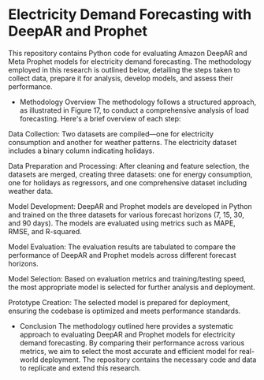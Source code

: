 # Electricity Demand Forecasting with DeepAR and Prophet
This repository contains Python code for evaluating Amazon DeepAR and Meta Prophet models for electricity demand forecasting. The methodology employed in this research is outlined below, detailing the steps taken to collect data, prepare it for analysis, develop models, and assess their performance.

- Methodology Overview
The methodology follows a structured approach, as illustrated in Figure 17, to conduct a comprehensive analysis of load forecasting. Here's a brief overview of each step:

Data Collection: Two datasets are compiled—one for electricity consumption and another for weather patterns. The electricity dataset includes a binary column indicating holidays.

Data Preparation and Processing: After cleaning and feature selection, the datasets are merged, creating three datasets: one for energy consumption, one for holidays as regressors, and one comprehensive dataset including weather data.

Model Development: DeepAR and Prophet models are developed in Python and trained on the three datasets for various forecast horizons (7, 15, 30, and 90 days). The models are evaluated using metrics such as MAPE, RMSE, and R-squared.

Model Evaluation: The evaluation results are tabulated to compare the performance of DeepAR and Prophet models across different forecast horizons.

Model Selection: Based on evaluation metrics and training/testing speed, the most appropriate model is selected for further analysis and deployment.

Prototype Creation: The selected model is prepared for deployment, ensuring the codebase is optimized and meets performance standards.

- Conclusion
The methodology outlined here provides a systematic approach to evaluating DeepAR and Prophet models for electricity demand forecasting. By comparing their performance across various metrics, we aim to select the most accurate and efficient model for real-world deployment. The repository contains the necessary code and data to replicate and extend this research.
